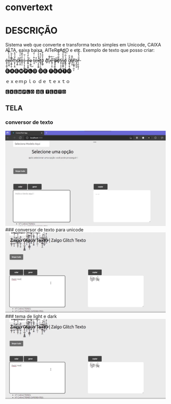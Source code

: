 # convertext

# DESCRIÇÃO

Sistema web que converte e transforma texto simples em Unicode, CAIXA ALTA, caixa baixa, AlTeRnAdO e etc.
Exemplo de texto que posso criar:


é̴̼̯̘̝̲̰̹̱x̴̱̞̰͖̖ͩ͋ͪ̔͌͂̈́̋ẹ̴̞͇͓̫̟̃︠ͬ͆̾᷄᷃︡͠m̷̱͓̙͕̬̼᷄͛᷈ͩ̃̍᷅p̸̧̳̃̕͝l̴̨̝͖ͥ͗᷄ͮ᷆ͮ᷃o̴̱̱̣̫̽᷁̾᷅͊᷈͐s̵̢̧͔͉͎̬̻᷾ͬͭ᷉ d̶̢̻͔̫͔̳̩̠̩᷇ͨ̌ͮ᷆︠͞e̴᷊̩̳̤̐͜ t̴̝̯᷀᷅ͬͨ̏͑e̶̩ͣ̽x̵̹̝̙̬̰͚̉̉̽͛̽̓̚̕͡ṯ̸̡̡̜̦̙̺᷂̩ͦ᷆ͦ́̂õ̸̝͚͇᷂̾᷅̎̂̀̑ q̸͎̉ͬ͘͝ṳ̵̜ͩ͌ͥ͜ḙ̶̡᷂͕̝̹̋ͨ͢͟͞ p̶̟͈᷊͇̫̙̺᷅ͮ᷆͊ͪ̕̕͜͞͠õ̸̝᷉᷃̈́̅̓͌᷃̕͠ş̶̡̹͓̠̞̖̤︠ş̵̳̰͖̳̜͈᷃̔᷅̑͛᷄ͤͣ̈́͢ő̸̭͇̭̝̣͕͕͖̮́ͯ̅ͪ͞ g̸͇̟̱̯͉̞̳̙͈̏͒̆̋͘͟ȩ̸̦̬̜̂̿̂ȑ̴̯͔᷿̝̟᷊̪̩̞͗︡a̷̧̡̲̙̯͓︣r̶̨͎̫̙̫̬͉̗᷉̋̈́̔̆̋ͨ̏᷆



🅔🅧🅔🅜🅟🅛🅞 🅓🅔 🅣🅔🅧🅣🅞

ｅｘｅｍｐｌｏ ｄｅ ｔｅｘｔｏ
  
🅴🆇🅴🅼🅿🅻🅾 🅳🅴 🆃🅴🆇🆃🅾
  

## TELA

### conversor de texto
<img src="/docs/01.png" styles="width:120px;heigth:120px;">
### conversor de texto para unicode
<img src="/docs/02.png" styles="width:120px;heigth:120px;">
### tema de light e dark
<img src="/docs/02.png" styles="width:120px;heigth:120px;">
